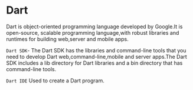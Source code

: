 # Dart

Dart is object-oriented programming language developed by Google.It is open-source, scalable programming language,with robust libraries and runtimes for building web,server and mobile apps.

`Dart SDK`- The Dart SDK has the libraries and command-line tools that you need to develop Dart web,command-line,mobile and server apps.The Dart SDK includes a lib directory for Dart libraries and a bin directory that has command-line tools.

`Dart IDE` Used to create a Dart program.

